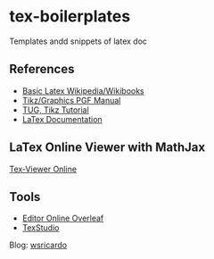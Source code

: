 # tex-boilerplates
Templates andd snippets of latex doc

## References

* [Basic Latex Wikipedia/Wikibooks](https://en.wikibooks.org/wiki/LaTeX)
* [Tikz/Graphics PGF Manual](https://www.bu.edu/math/files/2013/08/tikzpgfmanual.pdf)
* [TUG, Tikz Tutorial](https://tug.org/TUGboat/tb29-1/tb91walczak.pdf)
* [LaTex  Documentation](https://www.latex-project.org/help/documentation/)

## LaTex Online Viewer with MathJax

[Tex-Viewer Online](https://mkvincis.github.io/tex-viewer/apptexviewer)

## Tools

* [Editor Online Overleaf](https://overleaf.com/)
* [TexStudio](https://www.texstudio.org/)


Blog: [wsricardo](https://wsricardo.blogspot.com/)
